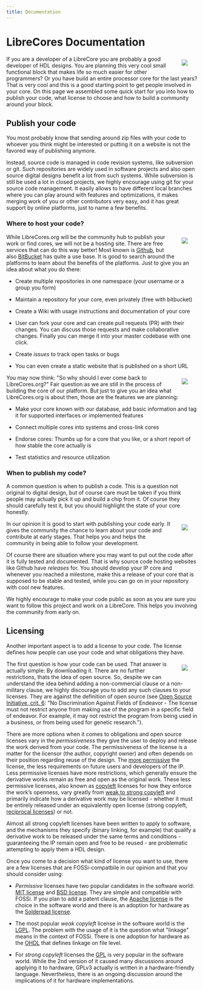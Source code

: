 ```yaml
---
title: Documentation
---
```

# LibreCores Documentation

<img src="/static/img/freepik/clipboard-sketch.png" align="right" hspace="25" vspace="10" />

If you are a developer of a LibreCore you are probably a good
developer of HDL designs. You are planning this very cool small
functional block that makes life so much easier for other programmers?
Or you have build an entire processor core for the last years? That is
very cool and this is a good starting point to get people involved in
your core. On this page we assembled some quick start for you into how
to publish your code, what license to choose and how to build a
community around your block.

## Publish your code

You most probably know that sending around zip files with your code to
whoever you think might be interested or putting it on a website is
not the favored way of publishing anymore.

Instead, source code is managed in code revision systems, like
subversion or git. Such repositories are widely used in software
projects and also open source digital designs benefit a lot from such
systems. While subversion is still be used a lot in closed projects,
we highly encourage using git for your source code management. It
easily allows to have different local branches where you can play
around with features and optimizations, it makes merging work of you
or other contributors very easy, and it has great support by online
platforms, just to name a few benefits.

### Where to host your code?

<img src="/static/img/freepik/upload-to-internet-cloud-sketch.png" align="right" hspace="25" vspace="10" />

While LibreCores.org will be the community hub to publish your work or
find cores, we will not be a hosting site. There are free services
that can do this way better! Most known is
[Github](https://www.github.com), but also
[BitBucket](https://www.bitbucket.org) has quite a use base. It is good
to search around the platforms to learn about the benefits of the
platforms. Just to give you an idea about what you do there:

* Create multiple repositories in one namespace (your username or a
  group you form)

* Maintain a repository for your core, even privately (free with
  bitbucket)

* Create a Wiki with usage instructions and documentation of your core

* User can fork your core and can create pull requests (PR) with
  their changes. You can discuss those requests and make collaborative
  changes. Finally you can merge it into your master codebase with one
  click.

* Create *issues* to track open tasks or bugs

* You can even create a static website that is published on a short
  URL

<img src="/static/img/freepik/rocket-sketch.png" align="right" hspace="25" vspace="10" />

You may now think: "So why should I ever come back to LibreCores.org?"
Fair question as we are still in the process of building the core of
our platform. But just to give you an idea what LibreCores.org is
about then, those are the features we are planning:

* Make your core known with our database, add basic information and
  tag it for supported interfaces or implemented features

* Connect multiple cores into systems and cross-link cores

* Endorse cores: Thumbs up for a core that you like, or a short report
  of how stable the core actually is

* Test statistics and resource utilization

### When to publish my code?

A common question is when to publish a code. This is a question not
original to digital design, but of course care must be taken if you
think people may actually pick it up and build a chip from it. Of
course they should carefully test it, but you should highlight the
state of your core honestly.

<img src="/static/img/freepik/halloween-october-31-calendar-page-sketch.png" align="right" hspace="25" vspace="10" />

In our opinion it is good to start with publishing your code early. It
gives the community the chance to learn about your code and contribute
at early stages. That helps you and helps the community in being able
to follow your development.

Of course there are situation where you may want to put out the code
after it is fully tested and documented. That is why source code
hosting websites like Github have *releases* for. You should develop
your IP core and whenever you reached a milestone, make this a release
of your core that is supposed to be stable and tested, while you can
go on in your repository with cool new features.

We highly encourage to make your code public as soon as you are sure
you want to follow this project and work on a LibreCore. This helps
you involving the community from early on.

## Licensing

Another important aspect is to add a license to your code. The license
defines how people can use your code and what obligations they have.

<img src="/static/img/freepik/certificate-of-education-hand-drawn.png" align="right" hspace="25" vspace="10" />

The first question is how your code can be used. That answer is
actually simple: By downloading it. There are no further restrictions,
thats the idea of open source. So, despite we can understand the idea
behind adding a non-commercial clause or a non-military clause, we
highly discourage you to add any such clauses to your licenses. They
are against the definition of open source (see
[Open Source Initiative, crit. 6](opensource.org/osd): "No
Discrimination Against Fields of Endeavor - The license must not
restrict anyone from making use of the program in a specific field of
endeavor. For example, it may not restrict the program from being used
in a business, or from being used for genetic research.").

There are more options when it comes to obligations and open source
licenses vary in the *permissiveness* they give the user to deploy and
release the work derived from your code. The permissiveness of the
license is a matter for the licensor (the author, copyright owner) and
often depends on their position regarding reuse of the design. The
[more permissive](https://en.wikipedia.org/wiki/Permissive_free_software_licence)
the license, the less requirements on future users and developers of
the IP. Less permissive licenses have more restrictions, which
generally ensure the derivative works remain as free and open as the
original work. These less permissive licenses, also known as
[copyleft](https://en.wikipedia.org/wiki/Copyleft) licenses for how
they enforce the work’s openness, vary greatly from
[weak to strong copyleft](https://en.wikipedia.org/wiki/Copyleft#Strong_and_weak_copyleft)
and primarily indicate how a derivative work may be licensed - whether
it must be entirely released under an equivalently open license
(strong copyleft,
[reciprocal licenses](https://en.wikipedia.org/wiki/Viral_license)) or
not.

Almost all strong copyleft licenses have been written to apply to
software, and the mechanisms they specify (binary linking, for
example) that qualify a derivative work to be released under the same
terms and conditions - guaranteeing the IP remain open and free to be
reused - are problematic attempting to apply them a HDL design.

Once you come to a decision what kind of license you want to use,
there are a few licenses that are FOSSi-compatbile in our opinion and
that you should consider using:

 * *Permissive* licenses have two popular candidates in the software
   world: [MIT license](https://opensource.org/licenses/MIT) and
   [BSD license](https://opensource.org/licenses/BSD-3-Clause). They
   are simple and compatible with FOSSi. If you plan to add a patent
   clause, the
   [Apache license](https://opensource.org/licenses/Apache-2.0) is the
   choice in the software world and there is an adoption for hardware
   as the [Solderpad license](https://solderpad.org/licenses/).

 * The most popular *weak copyleft* license in the software world is
   the [LGPL](https://opensource.org/licenses/lgpl-license). The
   problem with the usage of it is the question what "linkage" means
   in the context of FOSSi. There is one adoption for hardware as the
   [OHDL](http://juliusbaxter.net/ohdl/) that defines linkage on file
   level.

 * For *strong copyleft* licenses the
   [GPL](https://opensource.org/licenses/gpl-license) is very popular
   in the software world. While the 2nd version of it caused many
   discussions around applying it to hardware, GPLv3 actually is
   written in a hardware-friendly language. Nevertheless, there is an
   ongoing discussion around the implications of it for hardware
   implementations.
